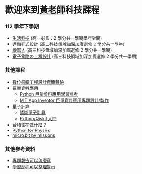 # 歡迎來到[黃老師](http://nandemoi.github.io/cvs/cv)科技課程

### 112 學年下學期

* [生活科技](http://nandemoi.github.io/zl111/ed) (高一必修：2 學分共一學期學年對開)
* [進階程式設計](http://nandemoi.github.io/zl111/prog) (高二科技領域加深加廣選修 2 學分共ㄧ學年)
* [機器人](http://nandemoi.github.io/zl111/robot) (高三科技領域加深加廣選修 2 學分共一學期)
* [電子電路の工程設計](http://nandemoi.github.io/zl111/BB.pdf) (高三科技領域加深加廣選修 2 學分共一學期)

### 其他課程

* [數位邏輯⼯程設計極簡體驗](http://nandemoi.github.io/zl111/DLD.pdf)
* 巨量資料應用
  - [Python 巨量資料應用學習參考](http://nandemoi.github.io/zl111/Python.pdf)  
  - [MIT App Inventor 巨量資料應用專題設計/製作](http://nandemoi.github.io/zl111/AppInventor_BigData.pdf)  
* 量子計算
  - [認識量子計算](http://nandemoi.github.io/zl111/qc.pdf)  
  - [Python/Qiskit 入⾨](http://nandemoi.github.io/zl111/AppInventor_BigData.pdf)
* [台積電在做什麼？](http://nandemoi.github.io/zl111/tsmc.pdf)
* [Python for Physics](http://nandemoi.github.io/hsqc.pdf)
* [micro:bit by missions](http://nandemoi.github.io/zl111/mbm.pdf)

### 其他參考資料

* [專題報告可以怎麼寫](http://nandemoi.github.io/zl111/how2report.pdf)
* [學習歷程可以整理提示](http://nandemoi.github.io/zl111/cv_prep.pdf)
